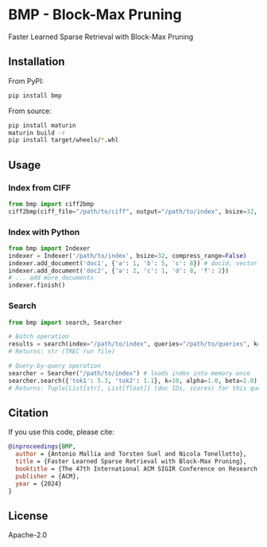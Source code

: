 # BMP - Block-Max Pruning

Faster Learned Sparse Retrieval with Block-Max Pruning

## Installation

From PyPI:

```bash
pip install bmp
```

From source:

```bash
pip install maturin
maturin build -r
pip install target/wheels/*.whl
```

## Usage

### Index from CIFF

```python
from bmp import ciff2bmp
ciff2bmp(ciff_file="/path/to/ciff", output="/path/to/index", bsize=32, compress_range=False)
```

### Index with Python

```python
from bmp import Indexer
indexer = Indexer('/path/to/index', bsize=32, compress_range=False)
indexer.add_document('doc1', {'a': 1, 'b': 5, 'c': 8}) # docid, vector
indexer.add_document('doc2', {'a': 2, 'c': 1, 'd': 8, 'f': 2})
# ... add more documents
indexer.finish()
```

### Search

```python
from bmp import search, Searcher

# Batch operation
results = search(index="/path/to/index", queries="/path/to/queries", k=10, alpha=1.0, beta=1.0)
# Returns: str (TREC run file)

# Query-by-query operation
searcher = Searcher("/path/to/index") # loads index into memory once
searcher.search({'tok1': 5.3, 'tok2': 1.1}, k=10, alpha=1.0, beta=1.0)
# Returns: Tuple[List[str], List[float]] (doc IDs, scores) for this query
```

## Citation

If you use this code, please cite:

```bibtex
@inproceedings{BMP,
  author = {Antonio Mallia and Torsten Suel and Nicola Tonellotto},
  title = {Faster Learned Sparse Retrieval with Block-Max Pruning},
  booktitle = {The 47th International ACM SIGIR Conference on Research and Development in Information Retrieval ({SIGIR})},
  publisher = {ACM},
  year = {2024}
}
```

## License

Apache-2.0

